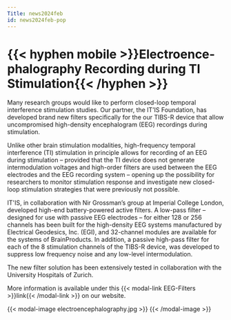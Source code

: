```yaml
---
Title: news2024feb
id: news2024feb-pop
---
```

# {{< hyphen mobile >}}Electro&shy;ence&shy;phalo&shy;graphy Recording during TI Stimulation{{< /hyphen >}}

Many research groups would like to perform closed-loop temporal interference stimulation studies. Our partner, the IT’IS Foundation, has developed brand new filters specifically for the our TIBS-R device that allow uncompromised high-density encephalogram (EEG) recordings during stimulation.

Unlike other brain stimulation modalities, high-frequency temporal interference (TI) stimulation in principle allows for recording of an EEG during stimulation – provided that the TI device does not generate intermodulation voltages and high-order filters are used between the EEG electrodes and the EEG recording system – opening up the possibility for researchers to monitor stimulation response and investigate new closed-loop stimulation strategies that were previously not possible.

IT'IS, in collaboration with Nir Grossman’s group at Imperial College London, developed high-end battery-powered active filters. A low-pass filter – designed for use with passive EEG electrodes – for either 128 or 256 channels has been built for the high-density EEG systems manufactured by Electrical Geodesics, Inc. (EGI), and 32-channel modules are available for the systems of BrainProducts. In addition, a passive high-pass filter for each of the 8 stimulation channels of the TIBS-R device, was developed to suppress low frequency noise and any low-level intermodulation.

The new filter solution has been extensively tested in collaboration with the University Hospitals of Zurich.

More information is available under this {{< modal-link EEG-Filters >}}link{{< /modal-link >}} on our website.

{{< modal-image electroencephalography.jpg >}} {{< /modal-image >}}
